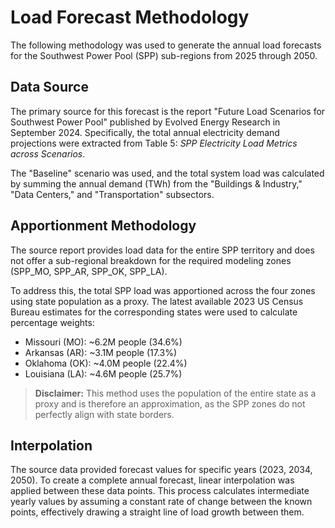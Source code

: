 # Load Forecast Methodology

The following methodology was used to generate the annual load forecasts for the Southwest Power Pool (SPP) sub-regions from 2025 through 2050.

## Data Source

The primary source for this forecast is the report "Future Load Scenarios for Southwest Power Pool" published by Evolved Energy Research in September 2024. Specifically, the total annual electricity demand projections were extracted from Table 5: *SPP Electricity Load Metrics across Scenarios*.

The "Baseline" scenario was used, and the total system load was calculated by summing the annual demand (TWh) from the "Buildings & Industry," "Data Centers," and "Transportation" subsectors.

## Apportionment Methodology

The source report provides load data for the entire SPP territory and does not offer a sub-regional breakdown for the required modeling zones (SPP_MO, SPP_AR, SPP_OK, SPP_LA).

To address this, the total SPP load was apportioned across the four zones using state population as a proxy. The latest available 2023 US Census Bureau estimates for the corresponding states were used to calculate percentage weights:

- Missouri (MO): ~6.2M people (34.6%)
- Arkansas (AR): ~3.1M people (17.3%)
- Oklahoma (OK): ~4.0M people (22.4%)
- Louisiana (LA): ~4.6M people (25.7%)

> **Disclaimer:** This method uses the population of the entire state as a proxy and is therefore an approximation, as the SPP zones do not perfectly align with state borders.

## Interpolation

The source data provided forecast values for specific years (2023, 2034, 2050). To create a complete annual forecast, linear interpolation was applied between these data points. This process calculates intermediate yearly values by assuming a constant rate of change between the known points, effectively drawing a straight line of load growth between them.
